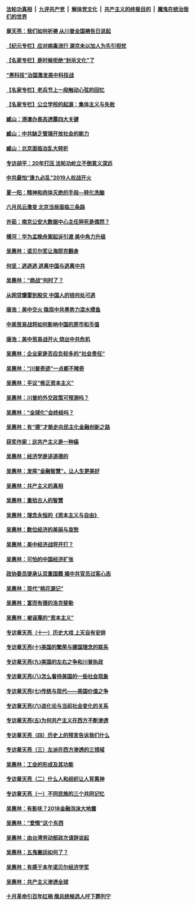 ####  [法轮功真相](../../../../basic/blob/master/README.md?t=06221931) &nbsp;|&nbsp; [九评共产党](../../../../9ping.md/blob/master/README.md?t=06221931) &nbsp;|&nbsp; [解体党文化](../../../../jtdwh.md/blob/master/README.md?t=06221931)  &nbsp;|&nbsp; [共产主义的终极目的](../../../../gczydzjmd.md/blob/master/README.md?t=06221931) &nbsp;|&nbsp; [魔鬼在统治我们的世界](../../../../mgztzwmdsj.md/blob/master/README.md?t=06221931) 

#### [章天亮：我们如何祈祷 从川普全国祷告日说起](../pages/nsc423/n11944627.md?t=06221931) 

#### [【纪元专栏】应对病毒流行 渥京未以加人为先引担忧](../pages/nsc423/n11875714.md?t=06221931) 

#### [【名家专栏】是时候拒绝“封杀文化”了](../pages/nsc423/n11814093.md?t=06221931) 

#### [“黑科技”治国激发美中科技战](../pages/nsc423/n11638056.md?t=06221931) 

#### [【名家专栏】老兵节上一段触动心弦的回忆](../pages/nsc423/n11646016.md?t=06221931) 

#### [【名家专栏】公立学校的起源：集体主义与失败](../pages/nsc423/n11601833.md?t=06221931) 

#### [臧山：港澳办表态透露四大关键](../pages/nsc423/n11421628.md?t=06221931) 

#### [臧山：中共缺乏管理开放社会的能力](../pages/nsc423/n11407457.md?t=06221931) 

#### [臧山：北京面临治乱大转折](../pages/nsc423/n11406895.md?t=06221931) 

#### [专访胡平：20年打压 法轮功屹立不倒意义深远](../pages/nsc423/n11398800.md?t=06221931) 

#### [中共最怕“逢九必乱”2019人权战开火](../pages/nsc423/n11385248.md?t=06221931) 

#### [夏一阳：精神和肉体灭绝的手段—转化洗脑](../pages/nsc423/n11368250.md?t=06221931) 

#### [六月风云激变 北京当局面临三条路](../pages/nsc423/n11313668.md?t=06221931) 

#### [许茹：南京公安大数据中心主任猝死是偶然？](../pages/nsc423/n11064744.md?t=06221931) 

#### [横河：华为孟晚舟案起诉引渡 美中角力升级](../pages/nsc423/n11027230.md?t=06221931) 

#### [吴惠林：诺贝尔奖让海耶克翻身](../pages/nsc423/n10890049.md?t=06221931) 

#### [何坚：逃逃逃 逃离中国与逃离中共](../pages/nsc423/n10592891.md?t=06221931) 

#### [吴惠林：“商战”何时了？](../pages/nsc423/n10573558.md?t=06221931) 

#### [从网贷爆雷到股灾 中国人的钱何处可逃](../pages/nsc423/n10572800.md?t=06221931) 

#### [唐浩：美中交火 隐现中共黑势力混水摸鱼](../pages/nsc423/n10544040.md?t=06221931) 

#### [中美贸易战将如何影响中国的房市和币值](../pages/nsc423/n10543697.md?t=06221931) 

#### [唐浩：美中贸易战开火 烧出中共危机](../pages/nsc423/n10540126.md?t=06221931) 

#### [吴惠林：企业家是否应负较多的“社会责任”](../pages/nsc423/n10535022.md?t=06221931) 

#### [吴惠林：“川普奇迹”一点都不稀奇](../pages/nsc423/n10512808.md?t=06221931) 

#### [吴惠林：平议“修正资本主义”](../pages/nsc423/n10495724.md?t=06221931) 

#### [吴惠林：川普的外交政策可预测吗？](../pages/nsc423/n10462387.md?t=06221931) 

#### [吴惠林：“全球化”会终结吗？](../pages/nsc423/n10452838.md?t=06221931) 

#### [吴惠林：有“德”才能走向民主化金融创新之路](../pages/nsc423/n10432292.md?t=06221931) 

#### [获奖作家：这共产主义是一种癌](../pages/nsc423/n10431541.md?t=06221931) 

#### [吴惠林：经济学是讲道德的](../pages/nsc423/n10398014.md?t=06221931) 

#### [吴惠林：发挥“金融智慧”，让人生更美好](../pages/nsc423/n10375019.md?t=06221931) 

#### [吴惠林：共产主义的真相](../pages/nsc423/n10351394.md?t=06221931) 

#### [吴惠林：重拾古人的智慧](../pages/nsc423/n10337691.md?t=06221931) 

#### [吴惠林：理念永恒的《资本主义与自由》](../pages/nsc423/n10316274.md?t=06221931) 

#### [吴惠林：数位经济的美丽与哀愁](../pages/nsc423/n10292946.md?t=06221931) 

#### [吴惠林：美中经济战将开打？](../pages/nsc423/n10258825.md?t=06221931) 

#### [吴惠林：可怕的中国经济扩张](../pages/nsc423/n10219147.md?t=06221931) 

#### [政协委员提承认双重国籍 揭中共官员过客心态](../pages/nsc423/n10208809.md?t=06221931) 

#### [吴惠林：现代“桃花源记”](../pages/nsc423/n10185234.md?t=06221931) 

#### [吴惠林：富而有德的洛克斐勒](../pages/nsc423/n10142264.md?t=06221931) 

#### [吴惠林：被诬蔑的“资本主义”](../pages/nsc423/n10124816.md?t=06221931) 

#### [专访章天亮（十一）历史大戏 上天自有安排](../pages/nsc423/n10094905.md?t=06221931) 

#### [专访章天亮(十)美国的繁荣与建国理念的联系](../pages/nsc423/n10094899.md?t=06221931) 

#### [专访章天亮(九)美国的左右之争和川普执政](../pages/nsc423/n10094889.md?t=06221931) 

#### [专访章天亮(八)怎么看待美国的一些社会现象](../pages/nsc423/n10094857.md?t=06221931) 

#### [专访章天亮(七)传统与现代——美国价值之争](../pages/nsc423/n10093140.md?t=06221931) 

#### [专访章天亮(六)进化论与当前社会变化的关系](../pages/nsc423/n10092036.md?t=06221931) 

#### [专访章天亮(五)为何共产主义在西方不断渗透](../pages/nsc423/n10083620.md?t=06221931) 

#### [专访章天亮（四）历史上的预言告诉我们什么](../pages/nsc423/n10083606.md?t=06221931) 

#### [专访章天亮（三）左派在西方渗透的三领域](../pages/nsc423/n10081115.md?t=06221931) 

#### [吴惠林：工会的形成及其功能](../pages/nsc423/n10080633.md?t=06221931) 

#### [专访章天亮（二）什么人和组织让人背离神](../pages/nsc423/n10076637.md?t=06221931) 

#### [专访章天亮（一）不同民族的三个共同记忆](../pages/nsc423/n10074188.md?t=06221931) 

#### [吴惠林：有影呒？2018金融泡沫大地震](../pages/nsc423/n10040534.md?t=06221931) 

#### [吴惠林：“爱情”这个东西](../pages/nsc423/n10019423.md?t=06221931) 

#### [吴惠林：由台湾劳动部政次请辞说起](../pages/nsc423/n9979679.md?t=06221931) 

#### [吴惠林：五鬼搬运如何了？](../pages/nsc423/n9925338.md?t=06221931) 

#### [吴惠林：有感于本年诺贝尔经济学奖](../pages/nsc423/n9871883.md?t=06221931) 

#### [吴惠林：共产主义渗透全球](../pages/nsc423/n9812748.md?t=06221931) 

#### [十月革命引百年红祸 俄总统候选人吁下葬列宁](../pages/nsc423/n9810182.md?t=06221931) 

